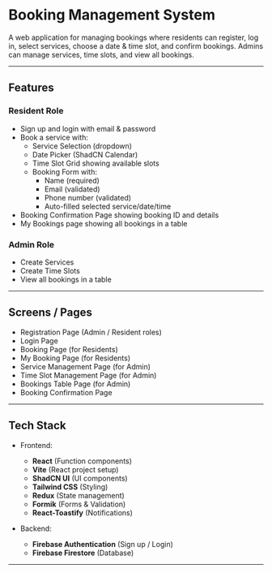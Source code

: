 # Booking Management System

A web application for managing bookings where residents can register, log in, select services, choose a date & time slot, and confirm bookings. Admins can manage services, time slots, and view all bookings.

---

## Features

### Resident Role
- Sign up and login with email & password
- Book a service with:
  - Service Selection (dropdown)
  - Date Picker (ShadCN Calendar)
  - Time Slot Grid showing available slots
  - Booking Form with:
    - Name (required)
    - Email (validated)
    - Phone number (validated)
    - Auto-filled selected service/date/time
- Booking Confirmation Page showing booking ID and details
- My Bookings page showing all bookings in a table

### Admin Role
- Create Services
- Create Time Slots
- View all bookings in a table

---

## Screens / Pages
- Registration Page (Admin / Resident roles)
- Login Page
- Booking Page (for Residents)
- My Booking Page (for Residents)
- Service Management Page (for Admin)
- Time Slot Management Page (for Admin)
- Bookings Table Page (for Admin)
- Booking Confirmation Page

---

## Tech Stack

- Frontend:
  - **React** (Function components)
  - **Vite** (React project setup)
  - **ShadCN UI** (UI components)
  - **Tailwind CSS** (Styling)
  - **Redux** (State management)
  - **Formik** (Forms & Validation)
  - **React-Toastify** (Notifications)

- Backend:
  - **Firebase Authentication** (Sign up / Login)
  - **Firebase Firestore** (Database)

---
